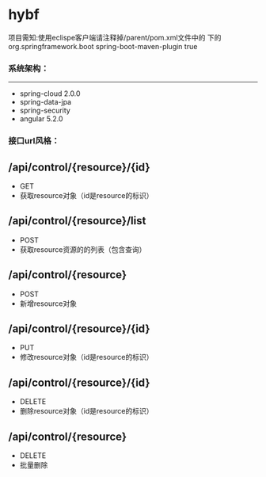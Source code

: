 # hybf
项目需知:使用eclispe客户端请注释掉/parent/pom.xml文件中的  <build> <plugins>下的
    <plugin>
        <groupId>org.springframework.boot</groupId>
        <artifactId>spring-boot-maven-plugin</artifactId>
        <configuration>
            <fork>true</fork>
        </configuration>
    </plugin>

### 系统架构：          
------------------
- spring-cloud 2.0.0
- spring-data-jpa
- spring-security
- angular 5.2.0


### 接口url风格：

/api/control/{resource}/{id}             
------------------
- GET
- 获取resource对象（id是resource的标识）

/api/control/{resource}/list             
------------------
- POST
- 获取resource资源的的列表（包含查询）

 /api/control/{resource}                  
------------------
- POST
- 新增resource对象

 /api/control/{resource}/{id}                  
------------------
- PUT
- 修改resource对象（id是resource的标识）

 /api/control/{resource}/{id}               
------------------
- DELETE
- 删除resource对象（id是resource的标识）

 /api/control/{resource}    		          
------------------
- DELETE
- 批量删除